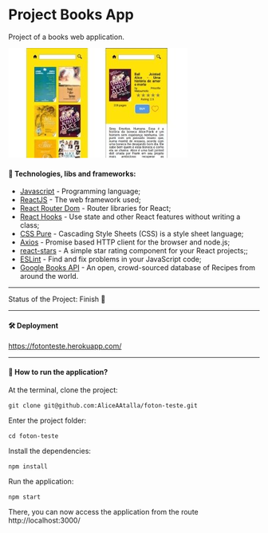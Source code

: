 # Project Books App

Project of a books web application.

![image](./src/assets/image/Design.jpg)

#### 🚀 Technologies, libs and frameworks:

* [Javascript](https://www.javascript.com/) \- Programming language;
* [ReactJS](https://reactjs.org/) \- The web framework used;
* [React Router Dom](https://reactrouter.com/web/guides/) \- Router libraries for React;
* [React Hooks](https://reactjs.org/docs/hooks-intro.html) \- Use state and other React features without writing a class;
* [CSS Pure](https://developer.mozilla.org/en-US/docs/Web/CSS) \- Cascading Style Sheets \(CSS\) is a style sheet language;
* [Axios](https://github.com/axios/axios) \- Promise based HTTP client for the browser and node\.js;
* [react-stars](https://www.npmjs.com/package/react-stars) \- A simple star rating component for your React projects;;
* [ESLint](https://eslint.org/) \- Find and fix problems in your JavaScript code;
* [Google Books API](https://developers.google.com/books/docs/v1/using) \- An open\, crowd\-sourced database of Recipes from around the world\.

- - -

Status of the Project: Finish :star2:

- - -

#### 🛠️ Deployment

https://fotonteste.herokuapp.com/

- - -

#### 🔧 How to run the application?

At the terminal, clone the project:

```
git clone git@github.com:AliceAAtalla/foton-teste.git
```

Enter the project folder:

```
cd foton-teste
```

Install the dependencies:

```
npm install
```

Run the application:

```
npm start
```

There, you can now access the application from the route http://localhost:3000/

